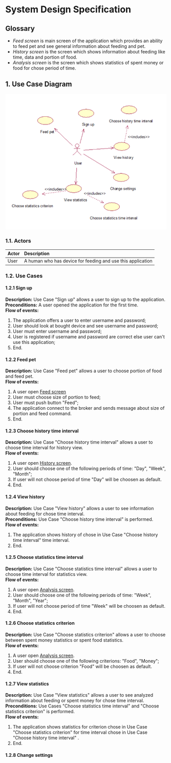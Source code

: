 # System Design Specification

## Glossary
- *Feed screen*<a name = "fs"></a> is main screen of the application which provides an ability to feed 
pet and see general information about feeding and pet.
- *History screen*<a name = "hs"></a> is the screen which shows information about feeding like time, data and portion of food.
- *Analysis screen*<a name = "as"></a> is the screen which shows statistics of spent money or food for chose period of time.
## 1. Use Case Diagram
![UseCaseDiagram](usecase.png)
### 1.1. Actors
|Actor|Description|
|:---|:---|
|User|A human who has device for feeding and use this application|
### 1.2. Use Cases
#### 1.2.1 Sign up
**Description:** Use Case "Sign up" allows a user to sign up to the application.<br>
**Preconditions:** A user opened the application for the first time.<br>
**Flow of events:** 
1. The application offers a user to enter username and password;
1. User should look at bought device and see username and password;
2. User must enter username and password;
3. User is registered if username and password are correct else user can't use this application;
4. End. 
#### 1.2.2 Feed pet
**Description:** Use Case "Feed pet" allows a user to choose portion of food and feed pet.<br>
**Flow of events:** 
1. A user open [Feed screen](#fs)
2. User must choose size of portion to feed;
3. User must push button "Feed";
4. The application connect to the broker and sends message about size of portion and feed command.
5. End.
#### 1.2.3 Choose history time interval
**Description:** Use Case "Choose history time interval" allows a user to choose time interval for history view.<br>
**Flow of events:** 
1. A user open [History screen](#hs).
2. User should choose one of the following periods of time: "Day", "Week", "Month";
3. If user will not choose period of time "Day" will be choosen as default.
4. End.
#### 1.2.4 View history
**Description:** Use Case "View history" allows a user to see information about feeding for chose time interval.<br>
**Preconditions:** Use Case "Choose history time interval" is performed.<br>
**Flow of events:** 
1. The application shows history of chose in Use Case "Choose history time interval" time interval. 
2. End.
#### 1.2.5 Choose statistics time interval
**Description:** Use Case "Choose statistics time interval" allows a user to choose time interval for statistics view.<br>
**Flow of events:** 
1. A user open [Analysis screen](#as).
2. User should choose one of the following periods of time: "Week", "Month", "Year";
3. If user will not choose period of time "Week" will be choosen as default.
4. End.
#### 1.2.6 Choose statistics criterion
**Description:** Use Case "Choose statistics criterion" allows a user to choose between spent money statistics or spent food statistics.<br>
**Flow of events:** 
1. A user open [Analysis screen](#as).
2. User should choose one of the following criterions: "Food", "Money";
3. If user will not choose criterion "Food" will be choosen as default.
4. End.
#### 1.2.7 View statistics
**Description:** Use Case "View statistics" allows a user to see analyzed information about feeding or 
spent money for chose time interval.<br>
**Preconditions:** Use Cases "Choose statistics time interval" and "Choose statistics criterion" is performed.<br>
**Flow of events:** 
1. The application shows statistics for criterion chose in Use Case "Choose statistics criterion"
for time interval chose in Use Case "Choose history time interval" . 
2. End.
#### 1.2.8 Change settings

